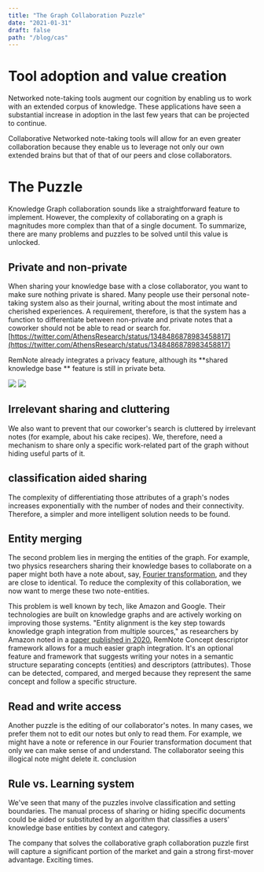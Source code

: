 ```yaml
---
title: "The Graph Collaboration Puzzle"
date: "2021-01-31"
draft: false
path: "/blog/cas"
---
```


# Tool adoption and value creation

Networked note-taking tools augment our cognition by enabling us to work with an extended corpus of knowledge. These applications have seen a substantial increase in adoption in the last few years that can be projected to continue.

Collaborative Networked note-taking tools will allow for an even greater collaboration because they enable us to leverage not only our own extended brains but that of that of our peers and close collaborators.

# The Puzzle

Knowledge Graph collaboration sounds like a straightforward feature to implement. However, the complexity of collaborating on a graph is magnitudes more complex than that of a single document. To summarize, there are many problems and puzzles to be solved until this value is unlocked.

## Private and non-private

When sharing your knowledge base with a close collaborator, you want to make sure nothing private is shared. Many people use their personal note-taking system also as their journal, writing about the most intimate and cherished experiences. A requirement, therefore, is that the system has a function to differentiate between non-private and private notes that a coworker should not be able to read or search for.
[https://twitter.com/AthensResearch/status/1348486878983458817](https://twitter.com/AthensResearch/status/1348486878983458817)

RemNote already integrates a privacy feature, although its **shared knowledge base ** feature is still in private beta.

![](https://remnote-user-data.s3.amazonaws.com/SQxlxzXa_dB36uovos9Hi6YfSK8FOwixUkCYByEkpEOtUkcKd_i69dSI0D2_-F5swogsqzE5b3b8oQ928Dpd-t4IrwFHjjPpD6mzsLNeBp5psUcEmGSjMIwIyuhSjZXh.png)
![](https://remnote-user-data.s3.amazonaws.com/QqWUF8QFyUQrhYTxTBg5FgesDf1ZYWmuLoRqMzx6nQRD1ht3-IoB-t0E-EoDGDvJZ_CiHdUgVLfIT6nxmSWHzmzoGw5BEVh3cuIeP5z661q3-PqFfVooFtTt2M6VbOTY.png)

## Irrelevant sharing and cluttering

We also want to prevent that our coworker's search is cluttered by irrelevant notes (for example, about his cake recipes). We, therefore, need a mechanism to share only a specific work-related part of the graph without hiding useful parts of it.

## classification aided sharing

The complexity of differentiating those attributes of a graph's nodes increases exponentially with the number of nodes and their connectivity. Therefore, a simpler and more intelligent solution needs to be found.

## Entity merging

The second problem lies in merging the entities of the graph. For example, two physics researchers sharing their knowledge bases to collaborate on a paper might both have a note about, say, [Fourier transformation](https://en.wikipedia.org/wiki/Fourier_transform), and they are close to identical. To reduce the complexity of this collaboration, we now want to merge these two note-entities.

This problem is well known by tech, like Amazon and Google. Their technologies are built on knowledge graphs and are actively working on improving those systems. "Entity alignment is the key step towards knowledge graph integration from multiple sources," as researchers by Amazon noted in a [paper published in 2020.](https://www.amazon.science/blog/combining-knowledge-graphs-quickly-and-accurately)
RemNote Concept descriptor framework allows for a much easier graph integration. It's an optional feature and framework that suggests writing your notes in a semantic structure separating concepts (entities) and descriptors (attributes). Those can be detected, compared, and merged because they represent the same concept and follow a specific structure.

## Read and write access

Another puzzle is the editing of our collaborator's notes. In many cases, we prefer them not to edit our notes but only to read them. For example, we might have a note or reference in our Fourier transformation document that only we can make sense of and understand. The collaborator seeing this illogical note might delete it.
conclusion

## Rule vs. Learning system

We've seen that many of the puzzles involve classification and setting boundaries. The manual process of sharing or hiding specific documents could be aided or substituted by an algorithm that classifies a users' knowledge base entities by context and category.

The company that solves the collaborative graph collaboration puzzle first will capture a significant portion of the market and gain a strong first-mover advantage. Exciting times.
